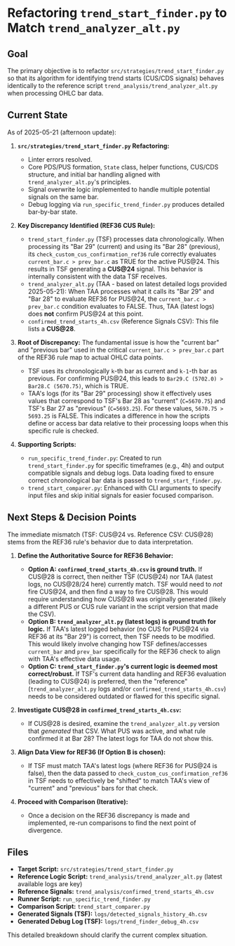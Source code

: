 # Refactoring `trend_start_finder.py` to Match `trend_analyzer_alt.py`

## Goal

The primary objective is to refactor `src/strategies/trend_start_finder.py` so that its algorithm for identifying trend starts (CUS/CDS signals) behaves identically to the reference script `trend_analysis/trend_analyzer_alt.py` when processing OHLC bar data.

## Current State

As of 2025-05-21 (afternoon update):

1.  **`src/strategies/trend_start_finder.py` Refactoring:**
    *   Linter errors resolved.
    *   Core PDS/PUS formation, `State` class, helper functions, CUS/CDS structure, and initial bar handling aligned with `trend_analyzer_alt.py`'s principles.
    *   Signal overwrite logic implemented to handle multiple potential signals on the same bar.
    *   Debug logging via `run_specific_trend_finder.py` produces detailed bar-by-bar state.

2.  **Key Discrepancy Identified (REF36 CUS Rule):**
    *   `trend_start_finder.py` (TSF) processes data chronologically. When processing its "Bar 29" (current) and using its "Bar 28" (previous), its `check_custom_cus_confirmation_ref36` rule correctly evaluates `current_bar.c > prev_bar.c` as TRUE for the active PUS@24. This results in TSF generating a **CUS@24** signal. This behavior is internally consistent with the data TSF receives.
    *   `trend_analyzer_alt.py` (TAA - based on latest detailed logs provided 2025-05-21): When TAA processes what it calls its "Bar 29" and "Bar 28" to evaluate REF36 for PUS@24, the `current_bar.c > prev_bar.c` condition evaluates to FALSE. Thus, TAA (latest logs) does **not** confirm PUS@24 at this point.
    *   `confirmed_trend_starts_4h.csv` (Reference Signals CSV): This file lists a **CUS@28**.

3.  **Root of Discrepancy:**
    The fundamental issue is how the "current bar" and "previous bar" used in the critical `current_bar.c > prev_bar.c` part of the REF36 rule map to actual OHLC data points.
    *   TSF uses its chronologically `k`-th bar as current and `k-1`-th bar as previous. For confirming PUS@24, this leads to `Bar29.C (5702.0) > Bar28.C (5670.75)`, which is TRUE.
    *   TAA's logs (for its "Bar 29" processing) show it effectively uses values that correspond to TSF's Bar 28 as "current" (`C=5670.75`) and TSF's Bar 27 as "previous" (`C=5693.25`). For these values, `5670.75 > 5693.25` is FALSE.
    This indicates a difference in how the scripts define or access bar data relative to their processing loops when this specific rule is checked.

4.  **Supporting Scripts:**
    *   `run_specific_trend_finder.py`: Created to run `trend_start_finder.py` for specific timeframes (e.g., 4h) and output compatible signals and debug logs. Data loading fixed to ensure correct chronological bar data is passed to `trend_start_finder.py`.
    *   `trend_start_comparer.py`: Enhanced with CLI arguments to specify input files and skip initial signals for easier focused comparison.

## Next Steps & Decision Points

The immediate mismatch (TSF: CUS@24 vs. Reference CSV: CUS@28) stems from the REF36 rule's behavior due to data interpretation.

1.  **Define the Authoritative Source for REF36 Behavior:**
    *   **Option A: `confirmed_trend_starts_4h.csv` is ground truth.** If CUS@28 is correct, then neither TSF (CUS@24) nor TAA (latest logs, no CUS@28/24 here) currently match. TSF would need to *not* fire CUS@24, and then find a way to fire CUS@28. This would require understanding how CUS@28 was originally generated (likely a different PUS or CUS rule variant in the script version that made the CSV).
    *   **Option B: `trend_analyzer_alt.py` (latest logs) is ground truth for logic.** If TAA's latest logged behavior (no CUS for PUS@24 via REF36 at its "Bar 29") is correct, then TSF needs to be modified. This would likely involve changing how TSF defines/accesses `current_bar` and `prev_bar` specifically for the REF36 check to align with TAA's effective data usage.
    *   **Option C: `trend_start_finder.py`'s current logic is deemed most correct/robust.** If TSF's current data handling and REF36 evaluation (leading to CUS@24) is preferred, then the "reference" (`trend_analyzer_alt.py` logs and/or `confirmed_trend_starts_4h.csv`) needs to be considered outdated or flawed for this specific signal.

2.  **Investigate CUS@28 in `confirmed_trend_starts_4h.csv`:**
    *   If CUS@28 is desired, examine the `trend_analyzer_alt.py` version that *generated* that CSV. What PUS was active, and what rule confirmed it at Bar 28? The latest logs for TAA do not show this.

3.  **Align Data View for REF36 (If Option B is chosen):**
    *   If TSF must match TAA's latest logs (where REF36 for PUS@24 is false), then the data passed to `check_custom_cus_confirmation_ref36` in TSF needs to effectively be "shifted" to match TAA's view of "current" and "previous" bars for that check.

4.  **Proceed with Comparison (Iterative):**
    *   Once a decision on the REF36 discrepancy is made and implemented, re-run comparisons to find the next point of divergence.

## Files

*   **Target Script:** `src/strategies/trend_start_finder.py`
*   **Reference Logic Script:** `trend_analysis/trend_analyzer_alt.py` (latest available logs are key)
*   **Reference Signals:** `trend_analysis/confirmed_trend_starts_4h.csv`
*   **Runner Script:** `run_specific_trend_finder.py`
*   **Comparison Script:** `trend_start_comparer.py`
*   **Generated Signals (TSF):** `logs/detected_signals_history_4h.csv`
*   **Generated Debug Log (TSF):** `logs/trend_finder_debug_4h.csv`

This detailed breakdown should clarify the current complex situation. 